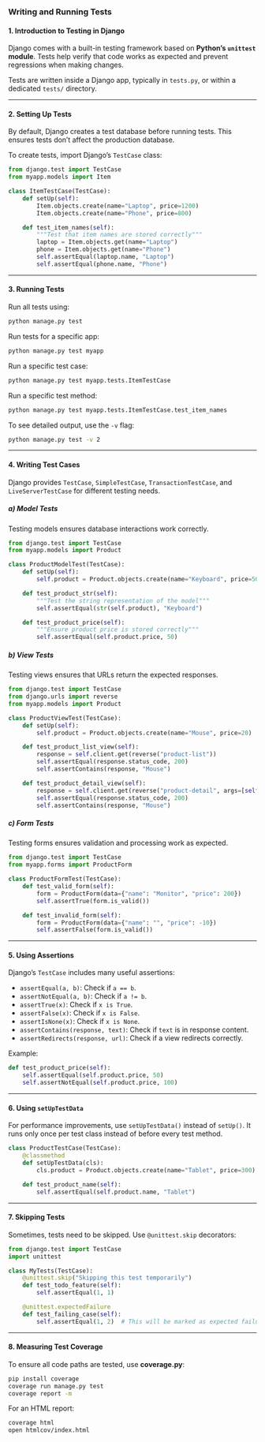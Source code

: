 ### Writing and Running Tests

#### 1. Introduction to Testing in Django

Django comes with a built-in testing framework based on **Python’s `unittest` module**. Tests help verify that code works as expected and prevent regressions when making changes.

Tests are written inside a Django app, typically in `tests.py`, or within a dedicated `tests/` directory.

---

#### 2. Setting Up Tests

By default, Django creates a test database before running tests. This ensures tests don’t affect the production database.

To create tests, import Django’s `TestCase` class:

```python
from django.test import TestCase
from myapp.models import Item

class ItemTestCase(TestCase):
    def setUp(self):
        Item.objects.create(name="Laptop", price=1200)
        Item.objects.create(name="Phone", price=800)

    def test_item_names(self):
        """Test that item names are stored correctly"""
        laptop = Item.objects.get(name="Laptop")
        phone = Item.objects.get(name="Phone")
        self.assertEqual(laptop.name, "Laptop")
        self.assertEqual(phone.name, "Phone")
```

---

#### 3. Running Tests

Run all tests using:

```bash
python manage.py test
```

Run tests for a specific app:

```bash
python manage.py test myapp
```

Run a specific test case:

```bash
python manage.py test myapp.tests.ItemTestCase
```

Run a specific test method:

```bash
python manage.py test myapp.tests.ItemTestCase.test_item_names
```

To see detailed output, use the `-v` flag:

```bash
python manage.py test -v 2
```

---

#### 4. Writing Test Cases

Django provides `TestCase`, `SimpleTestCase`, `TransactionTestCase`, and `LiveServerTestCase` for different testing needs.

##### a) Model Tests

Testing models ensures database interactions work correctly.

```python
from django.test import TestCase
from myapp.models import Product

class ProductModelTest(TestCase):
    def setUp(self):
        self.product = Product.objects.create(name="Keyboard", price=50)

    def test_product_str(self):
        """Test the string representation of the model"""
        self.assertEqual(str(self.product), "Keyboard")

    def test_product_price(self):
        """Ensure product price is stored correctly"""
        self.assertEqual(self.product.price, 50)
```

##### b) View Tests

Testing views ensures that URLs return the expected responses.

```python
from django.test import TestCase
from django.urls import reverse
from myapp.models import Product

class ProductViewTest(TestCase):
    def setUp(self):
        self.product = Product.objects.create(name="Mouse", price=20)

    def test_product_list_view(self):
        response = self.client.get(reverse("product-list"))
        self.assertEqual(response.status_code, 200)
        self.assertContains(response, "Mouse")

    def test_product_detail_view(self):
        response = self.client.get(reverse("product-detail", args=[self.product.id]))
        self.assertEqual(response.status_code, 200)
        self.assertContains(response, "Mouse")
```

##### c) Form Tests

Testing forms ensures validation and processing work as expected.

```python
from django.test import TestCase
from myapp.forms import ProductForm

class ProductFormTest(TestCase):
    def test_valid_form(self):
        form = ProductForm(data={"name": "Monitor", "price": 200})
        self.assertTrue(form.is_valid())

    def test_invalid_form(self):
        form = ProductForm(data={"name": "", "price": -10})
        self.assertFalse(form.is_valid())
```

---

#### 5. Using Assertions

Django’s `TestCase` includes many useful assertions:

- `assertEqual(a, b)`: Check if `a == b`.
- `assertNotEqual(a, b)`: Check if `a != b`.
- `assertTrue(x)`: Check if `x is True`.
- `assertFalse(x)`: Check if `x is False`.
- `assertIsNone(x)`: Check if `x is None`.
- `assertContains(response, text)`: Check if `text` is in response content.
- `assertRedirects(response, url)`: Check if a view redirects correctly.

Example:

```python
def test_product_price(self):
    self.assertEqual(self.product.price, 50)
    self.assertNotEqual(self.product.price, 100)
```

---

#### 6. Using `setUpTestData`

For performance improvements, use `setUpTestData()` instead of `setUp()`. It runs only once per test class instead of before every test method.

```python
class ProductTestCase(TestCase):
    @classmethod
    def setUpTestData(cls):
        cls.product = Product.objects.create(name="Tablet", price=300)

    def test_product_name(self):
        self.assertEqual(self.product.name, "Tablet")
```

---

#### 7. Skipping Tests

Sometimes, tests need to be skipped. Use `@unittest.skip` decorators:

```python
from django.test import TestCase
import unittest

class MyTests(TestCase):
    @unittest.skip("Skipping this test temporarily")
    def test_todo_feature(self):
        self.assertEqual(1, 1)

    @unittest.expectedFailure
    def test_failing_case(self):
        self.assertEqual(1, 2)  # This will be marked as expected failure
```

---

#### 8. Measuring Test Coverage

To ensure all code paths are tested, use **coverage.py**:

```bash
pip install coverage
coverage run manage.py test
coverage report -m
```

For an HTML report:

```bash
coverage html
open htmlcov/index.html
```
